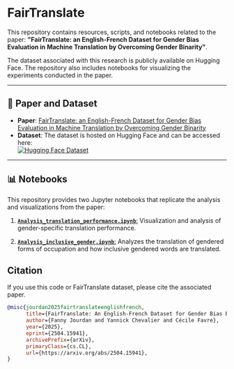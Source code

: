 # FairTranslate

This repository contains resources, scripts, and notebooks related to the paper:
**"FairTranslate: an English-French Dataset for Gender Bias Evaluation in Machine Translation by Overcoming Gender Binarity"**.

The dataset associated with this research is publicly available on Hugging Face. The repository also includes notebooks for visualizing the experiments conducted in the paper.

---

## 📄 Paper and Dataset

- **Paper**: [FairTranslate: an English-French Dataset for Gender Bias Evaluation in Machine Translation by Overcoming Gender Binarity](https://arxiv.org/abs/2504.15941)
- **Dataset**: The dataset is hosted on Hugging Face and can be accessed here:  
  [![Hugging Face Dataset](https://img.shields.io/badge/Dataset-Hugging%20Face-blue)](https://huggingface.co/datasets/Fannyjrd/FairTranslate_fr)

---

## 📊 Notebooks

This repository provides two Jupyter notebooks that replicate the analysis and visualizations from the paper:


1. [**`Analysis_translation_performance.ipynb`**:](./Analysis_translation_performance.ipynb)
   Visualization and analysis of gender-specific translation performance. 

2. [**`Analysis_inclusive_gender.ipynb`**:](Analysis_inclusive_gender.ipynb)
   Analyzes the translation of gendered forms of occupation and how inclusive gendered words are translated.


## Citation

If you use this code or FairTranslate dataset, please cite the associated paper.

```bibtex
@misc{jourdan2025fairtranslateenglishfrench,
      title={FairTranslate: An English-French Dataset for Gender Bias Evaluation in Machine Translation by Overcoming Gender Binarity}, 
      author={Fanny Jourdan and Yannick Chevalier and Cécile Favre},
      year={2025},
      eprint={2504.15941},
      archivePrefix={arXiv},
      primaryClass={cs.CL},
      url={https://arxiv.org/abs/2504.15941}, 
}
